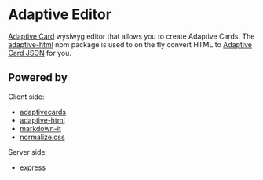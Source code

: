 # Adaptive Editor
[Adaptive Card](https://adaptivecards.io/) wysiwyg editor that allows you to create Adaptive Cards.  The [adaptive-html](https://github.com/rcasto/adaptive-html) npm package is used to on the fly convert HTML to [Adaptive Card JSON](https://adaptivecards.io/explorer/) for you.

## Powered by
Client side:
- [adaptivecards](https://www.npmjs.com/package/adaptivecards)
- [adaptive-html](https://www.npmjs.com/package/adaptive-html)
- [markdown-it](https://www.npmjs.com/package/markdown-it)
- [normalize.css](https://www.npmjs.com/package/normalize.css)

Server side:
- [express](https://github.com/expressjs/express)